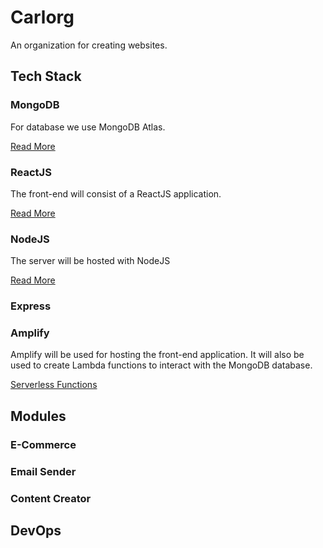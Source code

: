 # Carlorg
An organization for creating websites.


## Tech Stack

### MongoDB
For database we use MongoDB Atlas.

[Read More](https://docs.atlas.mongodb.com/getting-started/)

### ReactJS
The front-end will consist of a ReactJS application.

[Read More](https://reactjs.org/)

### NodeJS
The server will be hosted with NodeJS

[Read More](https://nodejs.org/en/)
### Express

### Amplify
Amplify will be used for hosting the front-end application. It will also be used to create Lambda functions to interact with the MongoDB database.

[Serverless Functions](https://www.youtube.com/watch?v=y4Obz26GkCk&t=5s&ab_channel=NaderDabit)

## Modules

### E-Commerce

### Email Sender

### Content Creator

## DevOps
